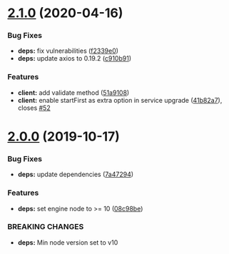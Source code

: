 # [2.1.0](https://github.com/eclass/rancher-for-ci/compare/v2.0.0...v2.1.0) (2020-04-16)


### Bug Fixes

* **deps:** fix vulnerabilities ([f2339e0](https://github.com/eclass/rancher-for-ci/commit/f2339e09c44d375cac13359fe3caf2e01be74b0e))
* **deps:** update axios to 0.19.2 ([c910b91](https://github.com/eclass/rancher-for-ci/commit/c910b91878b848672cb39a6fcdd4b30559537024))


### Features

* **client:** add validate method ([51a9108](https://github.com/eclass/rancher-for-ci/commit/51a91086c153a02d406edcafbca61e6cd7acdda2))
* **client:** enable startFirst as extra option in service upgrade ([41b82a7](https://github.com/eclass/rancher-for-ci/commit/41b82a72ee4da1be33f1ef09b248dd27a50e9ab2)), closes [#52](https://github.com/eclass/rancher-for-ci/issues/52)

# [2.0.0](https://github.com/eclass/rancher-for-ci/compare/v1.3.1...v2.0.0) (2019-10-17)


### Bug Fixes

* **deps:** update dependencies ([7a47294](https://github.com/eclass/rancher-for-ci/commit/7a472942f07bcc3213070d62e6e9d82ac40bd352))


### Features

* **deps:** set engine node to >= 10 ([08c98be](https://github.com/eclass/rancher-for-ci/commit/08c98beb32717adf3077fd0794dc0de5dc6f6a8d))


### BREAKING CHANGES

* **deps:** Min node version set to v10
